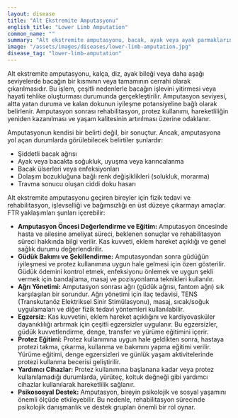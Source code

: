 ```yaml
---
layout: disease
title: "Alt Ekstremite Amputasyonu"
english_title: "Lower Limb Amputation"
common_name: ""
summary: "Alt ekstremite amputasyonu, bacak, ayak veya ayak parmaklarının cerrahi olarak çıkarılması işlemidir. Genellikle dolaşım sorunları, enfeksiyon veya travma gibi nedenlerle yapılır."
image: "/assets/images/diseases/lower-limb-amputation.jpg"
disease_tag: "lower-limb-amputation"
---
```





Alt ekstremite amputasyonu, kalça, diz, ayak bileği veya daha aşağı seviyelerde bacağın bir kısmının veya tamamının cerrahi olarak çıkarılmasıdır. Bu işlem, çeşitli nedenlerle bacağın işlevini yitirmesi veya hayati tehlike oluşturması durumunda gerçekleştirilir. Amputasyon seviyesi, altta yatan duruma ve kalan dokunun iyileşme potansiyeline bağlı olarak belirlenir. Amputasyon sonrası rehabilitasyon, protez kullanımı, hareketliliğin yeniden kazanılması ve yaşam kalitesinin artırılması üzerine odaklanır.


Amputasyonun kendisi bir belirti değil, bir sonuçtur. Ancak, amputasyona yol açan durumlarda görülebilecek belirtiler şunlardır:

*   Şiddetli bacak ağrısı
*   Ayak veya bacakta soğukluk, uyuşma veya karıncalanma
*   Bacak ülserleri veya enfeksiyonları
*   Dolaşım bozukluğuna bağlı renk değişiklikleri (solukluk, morarma)
*   Travma sonucu oluşan ciddi doku hasarı


Alt ekstremite amputasyonu geçiren bireyler için fizik tedavi ve rehabilitasyon, işlevselliği ve bağımsızlığı en üst düzeye çıkarmayı amaçlar. FTR yaklaşımları şunları içerebilir:

*   **Amputasyon Öncesi Değerlendirme ve Eğitim:** Amputasyon öncesinde hasta ve ailesine ameliyat süreci, beklenen sonuçlar ve rehabilitasyon süreci hakkında bilgi verilir. Kas kuvveti, eklem hareket açıklığı ve genel sağlık durumu değerlendirilir.
*   **Güdük Bakımı ve Şekillendirme:** Amputasyondan sonra güdüğün iyileşmesi ve protez kullanımına uygun hale gelmesi için özen gösterilir. Güdük ödemini kontrol etmek, enfeksiyonu önlemek ve uygun şekli vermek için bandajlama, masaj ve pozisyonlama teknikleri kullanılır.
*   **Ağrı Yönetimi:** Amputasyon sonrası ağrı (güdük ağrısı, fantom ağrı) sık karşılaşılan bir sorundur. Ağrı yönetimi için ilaç tedavisi, TENS (Transkutanöz Elektriksel Sinir Stimülasyonu), masaj, sıcak/soğuk uygulamaları ve diğer fizik tedavi yöntemleri kullanılabilir.
*   **Egzersiz:** Kas kuvvetini, eklem hareket açıklığını ve kardiyovasküler dayanıklılığı artırmak için çeşitli egzersizler uygulanır. Bu egzersizler, güdük kuvvetlendirme, denge, transfer ve yürüme eğitimini içerir.
*   **Protez Eğitimi:** Protez kullanımına uygun hale geldikten sonra, hastaya protezi takma, çıkarma, kullanma ve bakımını yapma eğitimi verilir. Yürüme eğitimi, denge egzersizleri ve günlük yaşam aktivitelerinde protezi kullanma becerisi geliştirilir.
*   **Yardımcı Cihazlar:** Protez kullanımına başlanana kadar veya protez kullanılamadığı durumlarda, yürüteç, koltuk değneği gibi yardımcı cihazlar kullanılarak hareketlilik sağlanır.
*   **Psikososyal Destek:** Amputasyon, bireyin psikolojik ve sosyal yaşamını önemli ölçüde etkileyebilir. Bu nedenle, rehabilitasyon sürecinde psikolojik danışmanlık ve destek grupları önemli bir rol oynar.

